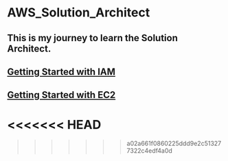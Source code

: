 # AWS_Solution_Architect

## This is my journey to learn the Solution Architect.

## <a href="./IAM/README.md">Getting Started with IAM</a>

## <a href="./EC2/README.md">Getting Started with EC2</a>

<<<<<<< HEAD
=======

>>>>>>> a02a661f0860225ddd9e2c513277322c4edf4a0d

